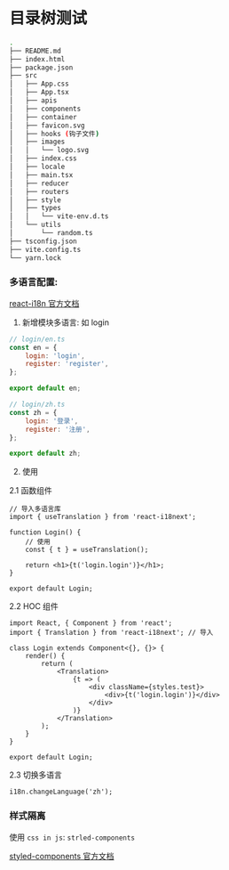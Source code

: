 # 目录树测试

```bash
.
├── README.md
├── index.html
├── package.json
├── src
│   ├── App.css
│   ├── App.tsx
│   ├── apis
│   ├── components
│   ├── container
│   ├── favicon.svg
│   ├── hooks (钩子文件)
│   ├── images
│   │   └── logo.svg
│   ├── index.css
│   ├── locale
│   ├── main.tsx
│   ├── reducer
│   ├── routers
│   ├── style
│   ├── types
│   │   └── vite-env.d.ts
│   └── utils
│       └── random.ts
├── tsconfig.json
├── vite.config.ts
└── yarn.lock
```

### 多语言配置:

[react-i18n 官方文档](https://react.i18next.com/)

1. 新增模块多语言: 如 login

```js
// login/en.ts
const en = {
	login: 'login',
	register: 'register',
};

export default en;

// login/zh.ts
const zh = {
	login: '登录',
	register: '注册',
};

export default zh;
```

2. 使用

2.1 函数组件

```tsx
// 导入多语言库
import { useTranslation } from 'react-i18next';

function Login() {
    // 使用
    const { t } = useTranslation();

    return <h1>{t('login.login')}</h1>;
}

export default Login;
```

2.2 HOC 组件

```tsx
import React, { Component } from 'react';
import { Translation } from 'react-i18next'; // 导入

class Login extends Component<{}, {}> {
    render() {
        return (
            <Translation>
                {t => (
                    <div className={styles.test}>
                        <div>{t('login.login')}</div>
                    </div>
                )}
            </Translation>
        );
    }
}

export default Login;
```

2.3 切换多语言

```tsx
i18n.changeLanguage('zh');
```

### 样式隔离

使用 `css in js`: `strled-components`

[styled-components 官方文档](https://styled-components.com/)
